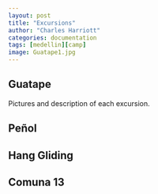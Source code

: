 ```yaml
---
layout: post
title: "Excursions"
author: "Charles Harriott"
categories: documentation
tags: [medellin][camp]
image: Guatape1.jpg
---
```


## Guatape

Pictures and description of each excursion.

## Peñol

## Hang Gliding

## Comuna 13

